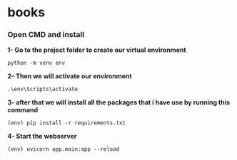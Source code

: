 # books
 
### Open CMD and install


**1- Go to the project folder to create our virtual environment** 

	python -m venv env


**2- Then we will activate our environment** 

	.\env\Scripts\activate
	
	
**3- after that we will install all the packages that i have use by running this command** 

	(env) pip install -r requirements.txt

**4- Start the webserver**

	(env) uvicorn app.main:app --reload
